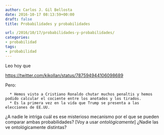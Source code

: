 ```yaml
---
author: Carlos J. Gil Bellosta
date: 2016-10-17 08:13:59+00:00
draft: false
title: Probabilidades y probabilidades

url: /2016/10/17/probabilidades-y-probabilidades/
categories:
- probabilidad
tags:
- probabilidad
---
```


Leo hoy que

https://twitter.com/kikollan/status/787594944106098689

Pero:



 	  * Hemos visto a Cristiano Ronaldo chutar muchos penaltis y hemos podido calcular el cociente entre los anotados y los tirados.
 	  * Es la primera vez en la vida que Trump se presenta a las elecciones de EE.UU.


¿A nadie le intriga cuál es ese misterioso mecanismo por el que se pueden comparar ambas probabilidades? [Voy a usar _ontológicamente_] ¿Nadie las ve ontológicamente distintas?
